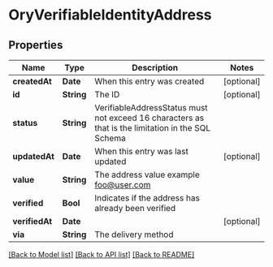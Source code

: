 # OryVerifiableIdentityAddress

## Properties
Name | Type | Description | Notes
------------ | ------------- | ------------- | -------------
**createdAt** | **Date** | When this entry was created | [optional] 
**id** | **String** | The ID | [optional] 
**status** | **String** | VerifiableAddressStatus must not exceed 16 characters as that is the limitation in the SQL Schema | 
**updatedAt** | **Date** | When this entry was last updated | [optional] 
**value** | **String** | The address value  example foo@user.com | 
**verified** | **Bool** | Indicates if the address has already been verified | 
**verifiedAt** | **Date** |  | [optional] 
**via** | **String** | The delivery method | 

[[Back to Model list]](../README.md#documentation-for-models) [[Back to API list]](../README.md#documentation-for-api-endpoints) [[Back to README]](../README.md)


